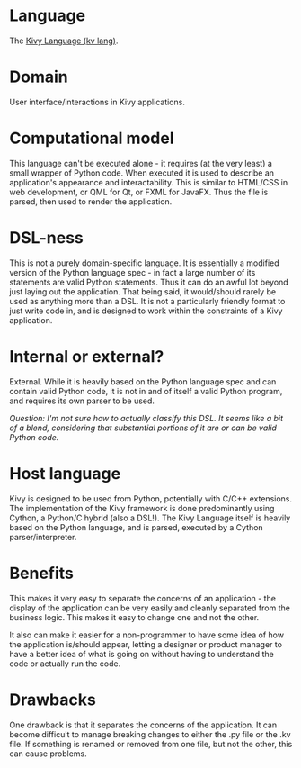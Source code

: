 # Language
The [Kivy Language (kv lang)](http://kivy.org/docs/api-kivy.lang.html).


# Domain
User interface/interactions in Kivy applications.


# Computational model
This language can't be executed alone - it requires (at the very least) a small
wrapper of Python code.  When executed it is used to describe an application's
appearance and interactability.  This is similar to HTML/CSS in web 
development, or QML for Qt, or FXML for JavaFX.  Thus the file is parsed, then
used to render the application.


# DSL-ness
This is not a purely domain-specific language.  It is essentially a modified 
version of the Python language spec - in fact a large number of its statements
are valid Python statements.  Thus it can do an awful lot beyond just laying
out the application.  That being said, it would/should rarely be used as
anything more than a DSL.  It is not a particularly friendly format to just
write code in, and is designed to work within the constraints of a Kivy
application.

# Internal or external?
External.  While it is heavily based on the Python language spec and can
contain valid Python code, it is not in and of itself a valid Python program,
and requires its own parser to be used.

_Question: I'm not sure how to actually classify this DSL.  It seems like a bit
of a blend, considering that substantial portions of it are or can be valid
Python code._


# Host language
Kivy is designed to be used from Python, potentially with C/C++ extensions.
The implementation of the Kivy framework is done predominantly using Cython, a
Python/C hybrid (also a DSL!).  The Kivy Language itself is heavily based on the Python
language, and is parsed, executed by a Cython parser/interpreter.


# Benefits
This makes it very easy to separate the concerns of an application - the
display of the application can be very easily and cleanly separated from the
business logic.  This makes it easy to change one and not the other.

It also can make it easier for a non-programmer to have some idea of how the
application is/should appear, letting a designer or product manager to have a
better idea of what is going on without having to understand the code or
actually run the code.


# Drawbacks
One drawback is that it separates the concerns of the application.  It can
become difficult to manage breaking changes to either the .py file or the .kv
file.  If something is renamed or removed from one file, but not the other,
this can cause problems.  